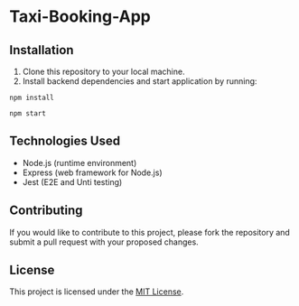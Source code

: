 # Taxi-Booking-App

## Installation
1. Clone this repository to your local machine.
2. Install backend dependencies and start application by running:
````
npm install
````
````
npm start
````

## Technologies Used
- Node.js (runtime environment)
- Express (web framework for Node.js)
- Jest (E2E and Unti testing)


## Contributing
If you would like to contribute to this project, please fork the repository and submit a pull request with your proposed changes.

## License
This project is licensed under the [MIT License](LICENSE).
